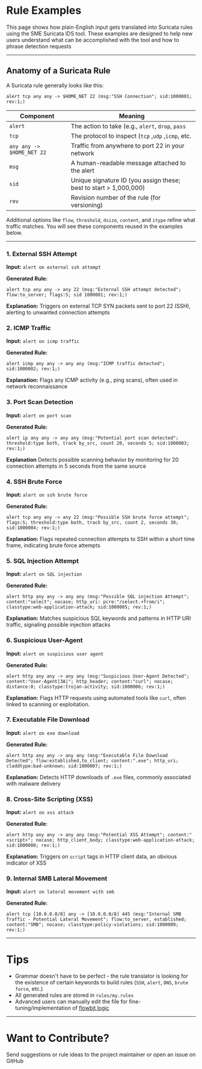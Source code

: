 
# Rule Examples

This page shows how plain-English input gets translated into Suricata rules using the SME Suricata IDS tool. These examples are designed to help new users understand what can be accomplished with the tool and how to phrase detection requests

---

## Anatomy of a Suricata Rule

A Suricata rule generally looks like this:

```suricata
alert tcp any any -> $HOME_NET 22 (msg:"SSH Connection"; sid:1000001; rev:1;)
```

| Component			| Meaning								|
|-------------------------------|-----------------------------------------------------------------------|
| `alert`			| The action to take (e.g., `alert`, `drop`, `pass`			|
| `tcp`				| The protocol to inspect (`tcp` ,`udp` ,`icmp`, etc.			|
| `any any -> $HOME_NET 22`	| Traffic from anywhere to port 22 in your network			|
| `msg`				| A human-readable message attached to the alert			|
| `sid`				| Unique signature ID (you assign these; best to start > 1,000,000)	|
| `rev`				| Revision number of the rule (for versioning)				|

Additional options like `flow`, `threshold`, `dsize`, `content`, and `itype` refine what traffic matches.
You will see these components reused in the examples below.

---
### 1. External SSH Attempt

**Input:**
`alert on external ssh attempt`

**Generated Rule:**
```suricata
alert tcp any any -> any 22 (msg:"External SSH attempt detected"; flow:to_server; flags:S; sid 1000001; rev:1;)
```

**Explanation:**
Triggers on external TCP SYN packets sent to port 22 (SSH), alerting to unwanted connection attempts

### 2. ICMP Traffic

**Input:**
`alert on icmp traffic`

**Generated Rule:**
```suricata
alert icmp any any -> any any (msg:"ICMP traffic detected"; sid:1000002; rev:1;)
```

**Explanation:**
Flags any ICMP activity (e.g., ping scans), often used in network reconnaissance

### 3. Port Scan Detection

**Input:**
`alert on port scan`

**Generated Rule:**
```suricata
alert ip any any -> any any (msg:"Potential port scan detected"; threshold:type both, track by_src, count 20, seconds 5; sid:1000003; rev:1;)
```

**Explanation**
Detects possible scanning behavior by monitoring for 20 connection attempts in 5 seconds from the same source

### 4. SSH Brute Force

**Input:**
`alert on ssh brute force`

**Generated Rule:**
```suricata
alert tcp any any -> any 22 (msg:"Possible SSH brute force attempt"; flags:S; threshold:type both, track by_src, count 2, seconds 30; sid:1000004; rev:1;)
```

**Explanation:**
Flags repeated connection attempts to SSH within a short time frame, indicating brute force attempts

### 5. SQL Injection Attempt

**Input:**
`alert on SQL injection`

**Generated Rule:**
```suricata
alert http any any -> any any (msg:"Possible SQL injection Attempt"; content:"select"; nocase; http_uri: pcre:"/select.+from/i"; classtype:web-application-attack; sid:1000005; rev:1;)
```

**Explanation:**
Matches suspicious SQL keywords and patterns in HTTP URI traffic, signaling possible injection attacks

### 6. Suspicious User-Agent

**Input:**
`alert on suspicious user agent`

**Generated Rule:**
```suricata
alert http any any -> any any (msg:"Suspicious User-Agent Detected"; content:"User-Agent|3A|"; http_header; content:"curl"; nocase; distance:0; classtype:trojan-activity; sid:1000006; rev:1;)
```

**Explanation:**
Flags HTTP requests using automated tools like `curl`, often linked to scanning or exploitation.

### 7. Executable File Download

**Input:**
`alert on exe download`

**Generated Rule:**
```suricata
alert http any any -> any any (msg:"Executable File Download Detected"; flow:established,to_client; content:".exe"; http_uri; claddtype:bad-unknown; sid:1000007; rev:1;)
```

**Explanation:**
Detects HTTP downloads of `.exe` files, commonly associated with malware delivery

### 8. Cross-Site Scripting (XSS)

**Input:**
`alert on xss attack`

**Generated Rule:**
```suricata
alert http any any -> any any (msg:"Potential XSS Attempt"; content:"<script>"; nocase; http_client_body; classtype:web-application-attack; sid:1000008; rev:1;)
```

**Explanation:**
Triggers on `script` tags in HTTP client data, an obvious indicator of XSS

### 9. Internal SMB Lateral Movement

**Input:**
`alert on lateral movement with smb`

**Generated Rule:**
```suricata
alert tcp [10.0.0.0/8] any -> [10.0.0.0/8] 445 (msg:"Internal SMB Traffic - Potential Lateral Movement"; flow:to_server, established; content:"SMB"; nocase; classtype:policy-violations; sid:1000009; rev:1;)
```

---

# Tips

- Grammar doesn't have to be perfect - the rule translator is looking for the existence of certain keywords to build rules (`SSH`, `alert`, `DNS`, `brute force`, etc.)
- All generated rules are stored in `rules/my.rules`
- Advanced users can manually edit the file for fine-tuning/implementation of [flowbit logic](https://docs.suricata.io/en/latest/rules/flow-keywords.html)

---

# Want to Contribute?

Send suggestions or rule ideas to the project maintainer or open an issue on GitHub
